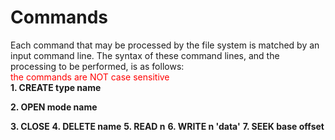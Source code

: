 # Commands
Each command that may be processed by the file system is matched by an input command line. The syntax of these command lines, and the processing to be performed, is as follows:
<br><font color='red'>the commands are NOT case sensitive</font><br>
**1. CREATE type name**

**2. OPEN mode name**

**3. CLOSE**
**4. DELETE name**
**5. READ n**
**6. WRITE n 'data'**
**7. SEEK base offset**